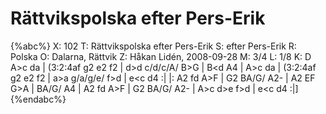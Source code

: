 # Rättvikspolska efter Pers-Erik

{%abc%}
X: 102
T: Rättvikspolska efter Pers-Erik
S: efter Pers-Erik
R: Polska
O: Dalarna, Rättvik
Z: Håkan Lidén, 2008-09-28
M: 3/4
L: 1/8
K: D
A>c d<e f>a | (3:2:4af g2 e2 f2 | d>d c/d/c/A/ B>G | B<d A4 |
A>c d<e f>a | (3:2:4af g2 e2 f2 | a>a g/a/g/e/ f>d | e<c d4 :|
|: A2 fd A>F | G2 BA/G/ A2- | A2 EF G>A | BA/G/ A4 | 
A2 fd A>F | G2 BA/G/ A2- | A>c d>e f>d | e<c d4 :|]
{%endabc%}

